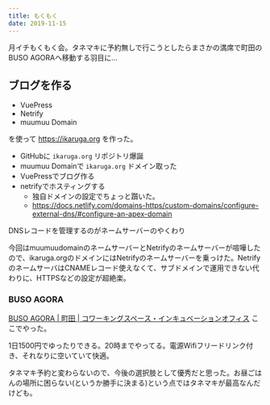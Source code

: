 ```yaml
---
title: もくもく
date: 2019-11-15
---
```


月イチもくもく会。タネマキに予約無しで行こうとしたらまさかの満席で町田のBUSO AGORAへ移動する羽目に…

## ブログを作る
- VuePress
- Netrify
- muumuu Domain

を使って https://ikaruga.org を作った。

- GitHubに `ikaruga.org` リポジトリ爆誕
- muumuu Domainで `ikaruga.org` ドメイン取った
- VuePressでブログ作る
- netrifyでホスティングする
  - 独自ドメインの設定でちょっと躓いた。
  - https://docs.netlify.com/domains-https/custom-domains/configure-external-dns/#configure-an-apex-domain

DNSレコードを管理するのがネームサーバーのやくわり

今回はmuumuudomainのネームサーバーとNetrifyのネームサーバーが喧嘩したので、ikaruga.orgのドメインにはNetrifyのネームサーバーを乗っけた。NetrifyのネームサーバはCNAMEレコード使えなくて、サブドメインで運用できない代わりに、HTTPSなどの設定が超絶楽。

### BUSO AGORA
[BUSO AGORA | 町田 | コワーキングスペース・インキュベーションオフィス](https://www.incubation-office-agora.com/) ここでやった。


1日1500円でゆったりできる。20時までやってる。電源Wifiフリードリンク付き、それなりに空いていて快適。

タネマキ予約と変わらないので、今後の選択肢として優秀だと思った。お昼ごはんの場所に困らない(というか勝手に決まる)という点ではタネマキが最高なんだけども。
